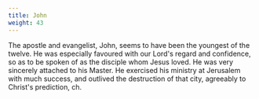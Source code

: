 ```yaml
---
title: John
weight: 43
---
```


The apostle and evangelist, John, seems to have been the youngest of the twelve. He was especially favoured with our Lord's regard and confidence, so as to be spoken of as the disciple whom Jesus loved. He was very sincerely attached to his Master. He exercised his ministry at Jerusalem with much success, and outlived the destruction of that city, agreeably to Christ's prediction, ch.
